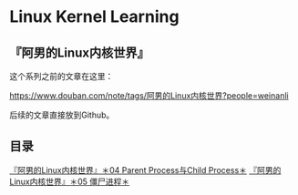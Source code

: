 # Linux Kernel Learning

## 『阿男的Linux内核世界』

这个系列之前的文章在这里：

https://www.douban.com/note/tags/阿男的Linux内核世界?people=weinanli

后续的文章直接放到Github。

## 目录

[『阿男的Linux内核世界』＊04 Parent Process与Child Process＊](https://github.com/liweinan/kernel-learning/blob/master/chapters/04ParentChild.md)
[『阿男的Linux内核世界』＊05 僵尸进程＊](https://github.com/liweinan/kernel-learning/blob/master/chapters/05ZombieProcess.md)


